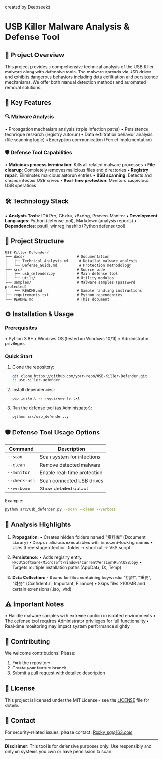 created by Deepseek:( 
# USB Killer Malware Analysis & Defense Tool

## 📌 Project Overview

This project provides a comprehensive technical analysis of the USB Killer malware along with defensive tools. The malware spreads via USB drives and exhibits dangerous behaviors including data exfiltration and persistence mechanisms. We offer both manual detection methods and automated removal solutions.

## 🚀 Key Features

### 🔍 Malware Analysis
• Propagation mechanism analysis (triple infection paths)
• Persistence technique research (registry autorun)
• Data exfiltration behavior analysis (file scanning logic)
• Encryption communication (Fernet implementation)

### 🛡️ Defense Tool Capabilities
• **Malicious process termination**: Kills all related malware processes
• **File cleanup**: Completely removes malicious files and directories
• **Registry repair**: Eliminates malicious autorun entries
• **USB scanning**: Detects and cleans infected USB drives
• **Real-time protection**: Monitors suspicious USB operations

## 🛠️ Technology Stack

• **Analysis Tools**: IDA Pro, Ghidra, x64dbg, Process Monitor
• **Development Languages**: Python (defense tool), Markdown (analysis reports)
• **Dependencies**: psutil, winreg, hashlib (Python defense tool)

## 📂 Project Structure

```
USB-Killer-Defender/
├── docs/                        # Documentation
│   ├── Technical_Analysis.md     # Detailed malware analysis
│   └── Defense_Guide.md          # Protection methodology
├── src/                         # Source code
│   ├── usb_defender.py          # Main defense tool
│   └── utils/                   # Utility modules
├── samples/                     # Malware samples (password protected)
│   └── README.md                # Sample handling instructions
├── requirements.txt             # Python dependencies
└── README.md                    # This document
```

## ⚙️ Installation & Usage

### Prerequisites
• Python 3.8+
• Windows OS (tested on Windows 10/11)
• Administrator privileges

### Quick Start
1. Clone the repository:
   ```bash
   git clone https://github.com/your-repo/USB-Killer-Defender.git
   cd USB-Killer-Defender
   ```

2. Install dependencies:
   ```bash
   pip install -r requirements.txt
   ```

3. Run the defense tool (as Administrator):
   ```bash
   python src/usb_defender.py
   ```

## 🛡️ Defense Tool Usage Options

| Command | Description |
|---------|-------------|
| `--scan` | Scan system for infections |
| `--clean` | Remove detected malware |
| `--monitor` | Enable real-time protection |
| `--check-usb` | Scan connected USB drives |
| `--verbose` | Show detailed output |

Example:
```bash
python src/usb_defender.py --scan --clean --verbose
```

## 📝 Analysis Highlights

1. **Propagation**:
   • Creates hidden folders named "资料库" (Document Library)
   • Drops malicious executables with innocent-looking names
   • Uses three-stage infection: folder → shortcut → VBS script

2. **Persistence**:
   • Adds registry entry: `HKCU\Software\Microsoft\Windows\CurrentVersion\Run\USBCopy`
   • Targets multiple installation paths (AppData, D:\, Temp)

3. **Data Collection**:
   • Scans for files containing keywords: "机密", "重要", "财务" (Confidential, Important, Finance)
   • Skips files >100MB and certain extensions (.iso, .vhd)

## ⚠️ Important Notes

• Handle malware samples with extreme caution in isolated environments
• The defense tool requires Administrator privileges for full functionality
• Real-time monitoring may impact system performance slightly

## 🤝 Contributing

We welcome contributions! Please:
1. Fork the repository
2. Create your feature branch
3. Submit a pull request with detailed description

## 📜 License

This project is licensed under the MIT License - see the [LICENSE](LICENSE) file for details.

## 📧 Contact

For security-related issues, please contact: Rocky_sg@163.com

---

**Disclaimer**: This tool is for defensive purposes only. Use responsibly and only on systems you own or have permission to scan.
